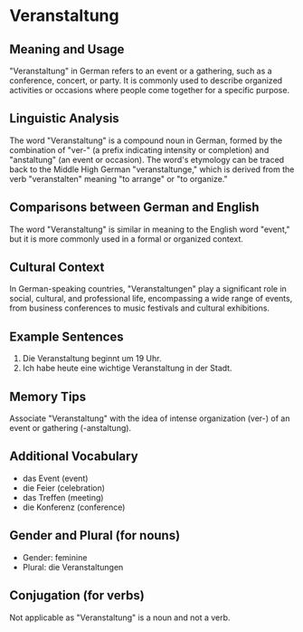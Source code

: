 # Veranstaltung
## Meaning and Usage
"Veranstaltung" in German refers to an event or a gathering, such as a conference, concert, or party. It is commonly used to describe organized activities or occasions where people come together for a specific purpose.

## Linguistic Analysis
The word "Veranstaltung" is a compound noun in German, formed by the combination of "ver-" (a prefix indicating intensity or completion) and "anstaltung" (an event or occasion). The word's etymology can be traced back to the Middle High German "veranstaltunge," which is derived from the verb "veranstalten" meaning "to arrange" or "to organize."

## Comparisons between German and English
The word "Veranstaltung" is similar in meaning to the English word "event," but it is more commonly used in a formal or organized context.

## Cultural Context
In German-speaking countries, "Veranstaltungen" play a significant role in social, cultural, and professional life, encompassing a wide range of events, from business conferences to music festivals and cultural exhibitions.

## Example Sentences
1. Die Veranstaltung beginnt um 19 Uhr.
2. Ich habe heute eine wichtige Veranstaltung in der Stadt.

## Memory Tips
Associate "Veranstaltung" with the idea of intense organization (ver-) of an event or gathering (-anstaltung).

## Additional Vocabulary
- das Event (event)
- die Feier (celebration)
- das Treffen (meeting)
- die Konferenz (conference)

## Gender and Plural (for nouns)
- Gender: feminine
- Plural: die Veranstaltungen

## Conjugation (for verbs)
Not applicable as "Veranstaltung" is a noun and not a verb.